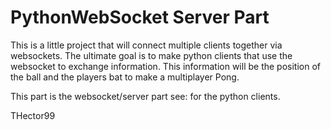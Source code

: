 # PythonWebSocket Server Part
This is a little project that will connect multiple clients together via websockets. The ultimate goal is to make python clients that use the websocket to exchange information.
This information will be the position of the ball and the players bat to make a multiplayer Pong.

This part is the websocket/server part
see:  for the python clients.

THector99
